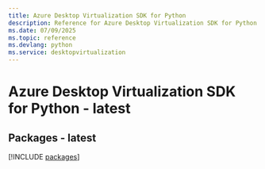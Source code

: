 ```yaml
---
title: Azure Desktop Virtualization SDK for Python
description: Reference for Azure Desktop Virtualization SDK for Python
ms.date: 07/09/2025
ms.topic: reference
ms.devlang: python
ms.service: desktopvirtualization
---
```

# Azure Desktop Virtualization SDK for Python - latest
## Packages - latest
[!INCLUDE [packages](desktop-virtualization-index.md)]